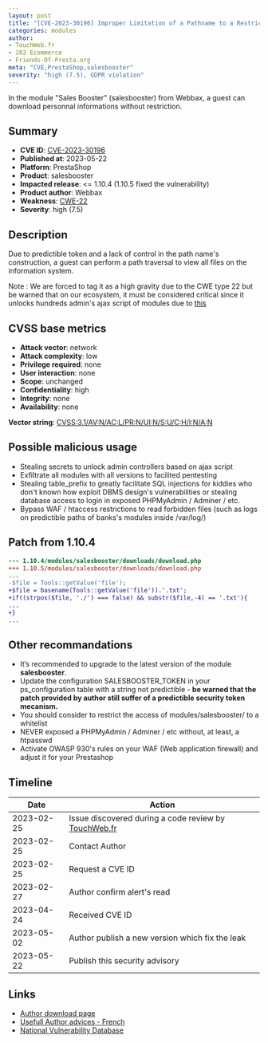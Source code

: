 ```yaml
---
layout: post
title: "[CVE-2023-30196] Improper Limitation of a Pathname to a Restricted Directory in Webbax module : Sales Booster"
categories: modules
author:
- TouchWeb.fr
- 202 Ecommerce
- Friends-Of-Presta.org
meta: "CVE,PrestaShop,salesbooster"
severity: "high (7.5), GDPR violation"
---
```


In the module "Sales Booster" (salesbooster) from Webbax, a guest can download personnal informations without restriction.

## Summary

* **CVE ID**: [CVE-2023-30196](https://cve.mitre.org/cgi-bin/cvename.cgi?name=CVE-2023-30196)
* **Published at**: 2023-05-22
* **Platform**: PrestaShop
* **Product**: salesbooster
* **Impacted release**: <= 1.10.4 (1.10.5 fixed the vulnerability)
* **Product author**: Webbax
* **Weakness**: [CWE-22](https://cwe.mitre.org/data/definitions/22.html)
* **Severity**: high (7.5)

## Description

Due to predictible token and a lack of control in the path name's construction, a guest can perform a path traversal to view all files on the information system.

Note : We are forced to tag it as a high gravity due to the CWE type 22 but be warned that on our ecosystem, it must be considered critical since it unlocks hundreds admin's ajax script of modules due to [this](https://github.com/PrestaShop/PrestaShop/blob/6c05518b807d014ee8edb811041e3de232520c28/classes/Tools.php#L1247)

## CVSS base metrics

* **Attack vector**: network
* **Attack complexity**: low
* **Privilege required**: none
* **User interaction**: none
* **Scope**: unchanged
* **Confidentiality**: high
* **Integrity**: none
* **Availability**: none

**Vector string**: [CVSS:3.1/AV:N/AC:L/PR:N/UI:N/S:U/C:H/I:N/A:N](https://nvd.nist.gov/vuln-metrics/cvss/v3-calculator?vector=AV:N/AC:L/PR:N/UI:N/S:U/C:H/I:N/A:N)

## Possible malicious usage

* Stealing secrets to unlock admin controllers based on ajax script
* Exfiltrate all modules with all versions to facilited pentesting
* Stealing table_prefix to greatly facilitate SQL injections for kiddies who don't known how exploit DBMS design's vulnerabilities or stealing database access to login in exposed PHPMyAdmin / Adminer / etc.
* Bypass WAF / htaccess restrictions to read forbidden files (such as logs on predictible paths of banks's modules inside /var/log/)

## Patch from 1.10.4

```diff
--- 1.10.4/modules/salesbooster/downloads/download.php
+++ 1.10.5/modules/salesbooster/downloads/download.php
...
-$file = Tools::getValue('file');
+$file = basename(Tools::getValue('file')).'.txt';
+if((strpos($file, './') === false) && substr($file,-4) == '.txt'){
...
+}
...
```

## Other recommandations

* It’s recommended to upgrade to the latest version of the module **salesbooster**.
* Update the configuration SALESBOOSTER_TOKEN in your ps_configuration table with a string not predictible - **be warned that the patch provided by author still suffer of a predictible security token mecanism.**
* You should consider to restrict the access of modules/salesbooster/ to a whitelist
* NEVER exposed a PHPMyAdmin / Adminer / etc without, at least, a htpasswd
* Activate OWASP 930's rules on your WAF (Web application firewall) and adjust it for your Prestashop

## Timeline

| Date | Action |
|--|--|
| 2023-02-25 | Issue discovered during a code review by [TouchWeb.fr](https://www.touchweb.fr) |
| 2023-02-25 | Contact Author |
| 2023-02-25 | Request a CVE ID |
| 2023-02-27 | Author confirm alert's read |
| 2023-04-24 | Received CVE ID |
| 2023-05-02 | Author publish a new version which fix the leak |
| 2023-05-22 | Publish this security advisory |

## Links

* [Author download page](https://www.webbax.ch/2017/08/30/9-modules-prestashop-gratuits-offert-par-webbax/)
* [Usefull Author advices - French](https://www.youtube.com/watch?v=ZHerGwp0oq4&t=1855s)
* [National Vulnerability Database](https://nvd.nist.gov/vuln/detail/CVE-2023-30196)
